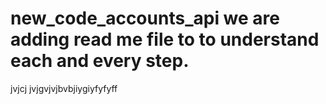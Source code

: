 # new_code_accounts_api we are adding read me file to to understand each and every step.
jvjcj jvjgvjvjbvbjiygiyfyfyff
